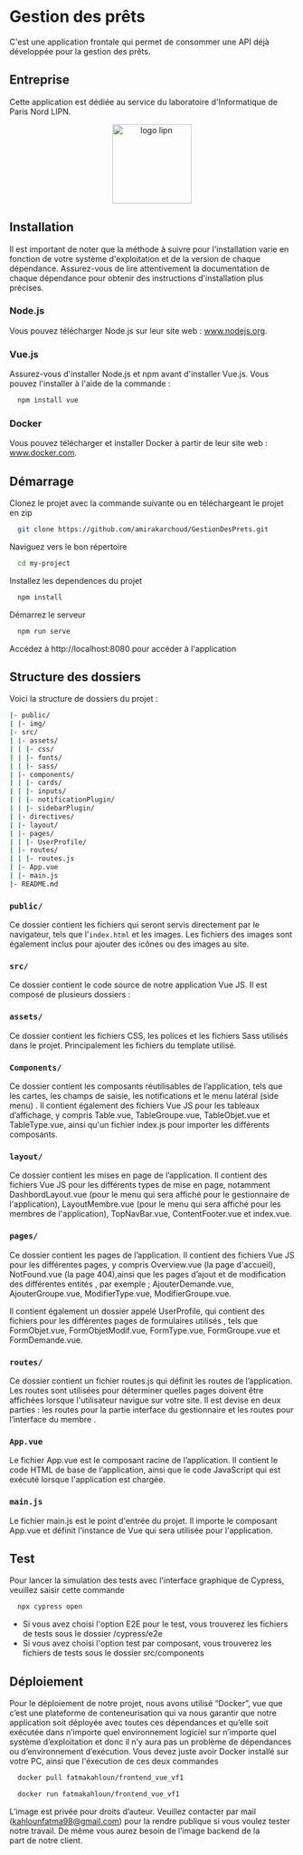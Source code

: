 # Gestion des prêts

C'est une application frontale qui permet de consommer une API déjà développée pour la gestion des prêts.

## Entreprise

Cette application est dédiée au service du laboratoire d'Informatique de Paris Nord LIPN.

<div align="center">
  <a href="https://lipn.univ-paris13.fr/" target="_blank" rel="noreferrer">
    <img src="https://pbs.twimg.com/profile_images/1565267966987575297/sFSXlner_400x400.jpg" alt="logo lipn" width="140" height="140"/> 
  </a>
</div>

## Installation

Il est important de noter que la méthode à suivre pour l'installation varie en fonction de votre système d'exploitation et de la version de chaque dépendance. Assurez-vous de lire attentivement la documentation de chaque dépendance pour obtenir des instructions d'installation plus précises.

### Node.js

Vous pouvez télécharger Node.js sur leur site web : www.nodejs.org.

### Vue.js

Assurez-vous d'installer Node.js et npm avant d'installer Vue.js.
Vous pouvez l'installer à l'aide de la commande :

```bash
  npm install vue
```

### Docker

Vous pouvez télécharger et installer Docker à partir de leur site web : www.docker.com.

## Démarrage

Clonez le projet avec la commande suivante ou en téléchargeant le projet en zip

```bash
  git clone https://github.com/amirakarchoud/GestionDesPrets.git
```

Naviguez vers le bon répertoire

```bash
  cd my-project
```

Installez les dependences du projet

```bash
  npm install
```

Démarrez le serveur

```bash
  npm run serve
```

Accédez à http://localhost:8080 pour accéder à l'application

## Structure des dossiers

Voici la structure de dossiers du projet :

```bash
|- public/
| |- img/
|- src/
| |- assets/
| | |- css/
| | |- fonts/
| | |- sass/
| |- components/
| | |- cards/
| | |- inputs/
| | |- notificationPlugin/
| | |- sidebarPlugin/
| |- directives/
| |- layout/
| |- pages/
| | |- UserProfile/
| |- routes/
| | |- routes.js
| |- App.vue
| |- main.js
|- README.md
```

### `public/`

Ce dossier contient les fichiers qui seront servis directement par le navigateur, tels que l'`index.html` et les images. Les fichiers des images sont également inclus pour ajouter des icônes ou des images au site.

### `src/`

Ce dossier contient le code source de notre application Vue JS.
Il est composé de plusieurs dossiers :

### `assets/`

Ce dossier contient les fichiers CSS, les polices et les fichiers Sass utilisés dans le projet. Principalement les fichiers du template utilisé.

### `Components/`

Ce dossier contient les composants réutilisables de l’application, tels que les cartes, les champs de saisie, les notifications et le menu latéral (side menu) . Il contient également des fichiers Vue JS pour les tableaux d’affichage, y compris Table.vue, TableGroupe.vue, TableObjet.vue et TableType.vue, ainsi qu'un fichier index.js pour importer les différents composants.

### `layout/`

Ce dossier contient les mises en page de l’application. Il contient des fichiers Vue JS pour les différents types de mise en page, notamment DashbordLayout.vue (pour le menu qui sera affiché pour le gestionnaire de l'application), LayoutMembre.vue (pour le menu qui sera affiché pour les membres de l'application), TopNavBar.vue, ContentFooter.vue et index.vue.

### `pages/`

Ce dossier contient les pages de l’application. Il contient des fichiers Vue JS pour les différentes pages, y compris Overview.vue (la page d'accueil), NotFound.vue (la page 404),ainsi que les pages d’ajout et de modification des différentes entités , par exemple ; AjouterDemande.vue, AjouterGroupe.vue, ModifierType.vue, ModifierGroupe.vue.

Il contient également un dossier appelé UserProfile, qui contient des fichiers pour les différentes pages de formulaires utilisés , tels que FormObjet.vue, FormObjetModif.vue, FormType.vue, FormGroupe.vue et FormDemande.vue.

### `routes/`

Ce dossier contient un fichier routes.js qui définit les routes de l’application. Les routes sont utilisées pour déterminer quelles pages doivent être affichées lorsque l'utilisateur navigue sur votre site. Il est devise en deux parties : les routes pour la partie interface du gestionnaire et les routes pour l’interface du membre .

### `App.vue`

Le fichier App.vue est le composant racine de l’application. Il contient le code HTML de base de l’application, ainsi que le code JavaScript qui est exécuté lorsque l'application est chargée.

### `main.js`

Le fichier main.js est le point d'entrée du projet. Il importe le composant App.vue et définit l'instance de Vue qui sera utilisée pour l'application.

## Test

Pour lancer la simulation des tests avec l'interface graphique de Cypress, veuillez saisir cette commande

```bash
  npx cypress open
```

- Si vous avez choisi l'option E2E pour le test, vous trouverez les fichiers de tests sous le dossier /cypress/e2e
- Si vous avez choisi l'option test par composant, vous trouverez les fichiers de tests sous le dossier src/components

## Déploiement

Pour le déploiement de notre projet, nous avons utilisé “Docker”, vue que c’est une plateforme de conteneurisation qui va nous garantir que notre application soit déployée avec toutes ces dépendances et qu’elle soit exécutée dans n’importe quel environnement logiciel sur n’importe quel système d’exploitation et donc il n’y aura pas un problème de dépendances ou d’environnement d’exécution. Vous devez juste avoir Docker installé sur votre PC, ainsi que l'éxecution de ces deux commandes

```bash
  docker pull fatmakahloun/frontend_vue_vf1
```

```bash
  docker run fatmakahloun/frontend_vue_vf1
```

L’image est privée pour droits d’auteur. Veuillez contacter par mail (kahlounfatma98@gmail.com) pour la rendre publique si vous voulez tester notre travail. De même vous aurez besoin de l’image backend de la part de notre client.
